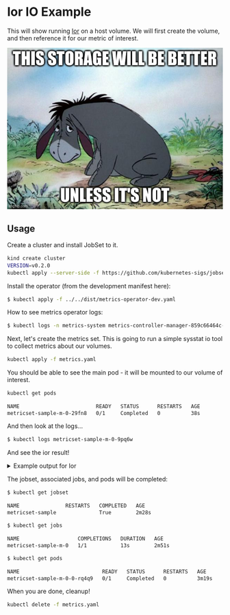 # Ior IO Example

This will show running [Ior](https://github.com/hpc/ior) on a host volume.
We will first create the volume, and then reference it for our metric of interest.

![../../../docs/getting_started/img/ior.jpeg](../../../docs/getting_started/img/ior.jpeg)

## Usage

Create a cluster and install JobSet to it.

```bash
kind create cluster
VERSION=v0.2.0
kubectl apply --server-side -f https://github.com/kubernetes-sigs/jobset/releases/download/$VERSION/manifests.yaml
```

Install the operator (from the development manifest here):

```bash
$ kubectl apply -f ../../dist/metrics-operator-dev.yaml
```

How to see metrics operator logs:

```bash
$ kubectl logs -n metrics-system metrics-controller-manager-859c66464c-7rpbw
```

Next, let's create the metrics set. This is going to run a simple sysstat io tool to collect metrics about our volumes.

```bash
kubectl apply -f metrics.yaml
```

You should be able to see the main pod - it will be mounted to our volume of interest.

```bash
kubectl get pods
```
```console
NAME                         READY   STATUS      RESTARTS   AGE
metricset-sample-m-0-29fn8   0/1     Completed   0          38s
```

And then look at the logs...

```bash
$ kubectl logs metricset-sample-m-0-9pq6w
```

And see the ior result!

<details>

<summary>Example output for Ior</summary>

```console
METADATA START {"pods":1,"completions":1,"storageVolumePath":"/tmp/workflow","storageVolumeHostPath":"/tmp/workflow","metricName":"io-ior","metricDescription":"HPC IO Benchmark","metricType":"storage","metricOptions":{"command":"ior -w -r -o testfile","workdir":"/opt/ior"}}
METADATA END
METRICS OPERATOR COLLECTION START
METRICS OPERATOR TIMEPOINT
IOR-4.0.0rc1: MPI Coordinated Test of Parallel I/O
Began               : Wed Aug 23 23:40:51 2023
Command line        : ior -w -r -o testfile
Machine             : Linux metricset-sample-m-0-29fn8.ms.default.svc.cluster.local
TestID              : 0
StartTime           : Wed Aug 23 23:40:51 2023
Path                : testfile
FS                  : 467.9 GiB   Used FS: 85.9%   Inodes: 29.8 Mi   Used Inodes: 21.1%

Options: 
api                 : POSIX
apiVersion          : 
test filename       : testfile
access              : single-shared-file
type                : independent
segments            : 1
ordering in a file  : sequential
ordering inter file : no tasks offsets
nodes               : 1
tasks               : 1
clients per node    : 1
repetitions         : 1
xfersize            : 262144 bytes
blocksize           : 1 MiB
aggregate filesize  : 1 MiB

Results: 

access    bw(MiB/s)  IOPS       Latency(s)  block(KiB) xfer(KiB)  open(s)    wr/rd(s)   close(s)   total(s)   iter
------    ---------  ----       ----------  ---------- ---------  --------   --------   --------   --------   ----
write     443.65     1981.01    0.000505    1024.00    256.00     0.000229   0.002019   0.000006   0.002254   0   
read      3584.88    15033      0.000067    1024.00    256.00     0.000009   0.000266   0.000004   0.000279   0   

Summary of all tests:
Operation   Max(MiB)   Min(MiB)  Mean(MiB)     StdDev   Max(OPs)   Min(OPs)  Mean(OPs)     StdDev    Mean(s) Stonewall(s) Stonewall(MiB) Test# #Tasks tPN reps fPP reord reordoff reordrand seed segcnt   blksiz    xsize aggs(MiB)   API RefNum
write         443.65     443.65     443.65       0.00    1774.62    1774.62    1774.62       0.00    0.00225         NA            NA     0      1   1    1   0     0        1         0    0      1  1048576   262144       1.0 POSIX      0
read         3584.88    3584.88    3584.88       0.00   14339.50   14339.50   14339.50       0.00    0.00028         NA            NA     0      1   1    1   0     0        1         0    0      1  1048576   262144       1.0 POSIX      0
Finished            : Wed Aug 23 23:40:51 2023
METRICS OPERATOR COLLECTION END
```

</details>

The jobset, associated jobs, and pods will be completed:

```bash
$ kubectl get jobset
```
```console
NAME               RESTARTS   COMPLETED   AGE
metricset-sample              True        2m28s
```
```bash
$ kubectl get jobs
```
```console
NAME                   COMPLETIONS   DURATION   AGE
metricset-sample-m-0   1/1           13s        2m51s
```
```bash
$ kubectl get pods
```
```console
NAME                           READY   STATUS      RESTARTS   AGE
metricset-sample-m-0-0-rq4q9   0/1     Completed   0          3m19s
```

When you are done, cleanup!

```bash
kubectl delete -f metrics.yaml
```
